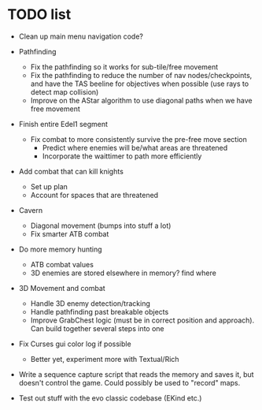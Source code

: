 # TODO list

* Clean up main menu navigation code?
* Pathfinding
    - Fix the pathfinding so it works for sub-tile/free movement
    - Fix the pathfinding to reduce the number of nav nodes/checkpoints, and have the TAS beeline for objectives when possible (use rays to detect map collision)
    - Improve on the AStar algorithm to use diagonal paths when we have free movement
* Finish entire Edel1 segment
    - Fix combat to more consistently survive the pre-free move section
        + Predict where enemies will be/what areas are threatened
        + Incorporate the waittimer to path more efficiently
* Add combat that can kill knights
    - Set up plan
    - Account for spaces that are threatened
* Cavern
    - Diagonal movement (bumps into stuff a lot)
    - Fix smarter ATB combat
* Do more memory hunting
    - ATB combat values
    - 3D enemies are stored elsewhere in memory? find where
* 3D Movement and combat
    - Handle 3D enemy detection/tracking
    - Handle pathfinding past breakable objects
    - Improve GrabChest logic (must be in correct position and approach). Can build together several steps into one

* Fix Curses gui color log if possible
    - Better yet, experiment more with Textual/Rich
* Write a sequence capture script that reads the memory and saves it, but doesn't control the game. Could possibly be used to "record" maps.

* Test out stuff with the evo classic codebase (EKind etc.)
